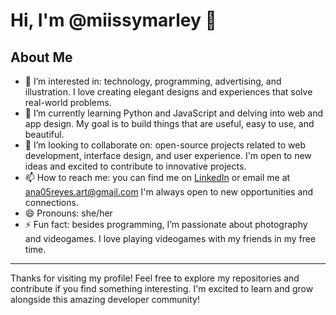# Hi, I'm @miissymarley 👋

## About Me
- 👀 I’m interested in: technology, programming, advertising, and illustration. I love creating elegant designs and experiences that solve real-world problems.
- 🌱 I’m currently learning Python and JavaScript and delving into web and app design. My goal is to build things that are useful, easy to use, and beautiful.
- 💞️ I’m looking to collaborate on: open-source projects related to web development, interface design, and user experience. I'm open to new ideas and excited to contribute to innovative projects.
- 📫 How to reach me: you can find me on [LinkedIn](https://www.linkedin.com/in/anareyessp/) or email me at ana05reyes.art@gmail.com I'm always open to new opportunities and connections.
- 😄 Pronouns: she/her
- ⚡ Fun fact: besides programming, I’m passionate about photography and videogames. I love playing videogames with my friends in my free time.

---

Thanks for visiting my profile! Feel free to explore my repositories and contribute if you find something interesting. I'm excited to learn and grow alongside this amazing developer community!

